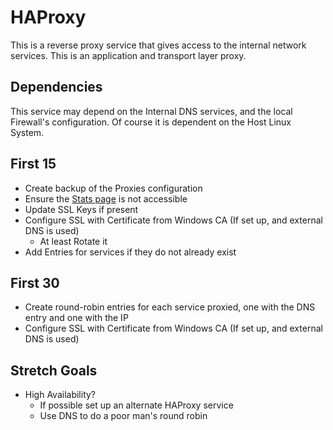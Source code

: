 # HAProxy
This is a reverse proxy service that gives access to the internal network services. This is an application and transport layer proxy.

## Dependencies
This service may depend on the Internal DNS services, and the local Firewall's configuration. Of course it is dependent on the Host Linux System.

## First 15
* Create backup of the Proxies configuration
* Ensure the [Stats page](https://www.haproxy.com/blog/exploring-the-haproxy-stats-page) is not accessible
* Update SSL Keys if present
* Configure SSL with Certificate from Windows CA (If set up, and external DNS is used)
  * At least Rotate it
* Add Entries for services if they do not already exist
## First 30
* Create round-robin entries for each service proxied, one with the DNS entry and one with the IP
* Configure SSL with Certificate from Windows CA (If set up, and external DNS is used)


## Stretch Goals
* High Availability?
  * If possible set up an alternate HAProxy service
  * Use DNS to do a poor man's round robin